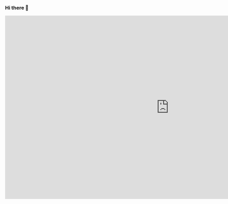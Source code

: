 ### Hi there 👋
<iframe width="1074" height="604" src="https://www.youtube.com/embed/f02mOEt11OQ" title="code-fi / lofi beats to code/relax to" frameborder="0" allow="accelerometer; autoplay; clipboard-write; encrypted-media; gyroscope; picture-in-picture; web-share" allowfullscreen></iframe>

<!--
**HadeeqaImran/HadeeqaImran** is a ✨ _special_ ✨ repository because its `README.md` (this file) appears on your GitHub profile.

Here are some ideas to get you started:

- 🔭 I’m currently working on ...
- 🌱 I’m currently learning ...
- 👯 I’m looking to collaborate on ...
- 🤔 I’m looking for help with ...
- 💬 Ask me about ...
- 📫 How to reach me: ...
- 😄 Pronouns: ...
- ⚡ Fun fact: ...
-->
